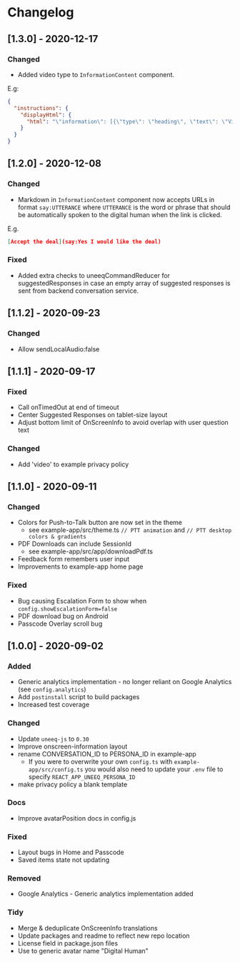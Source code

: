 # Changelog

## [1.3.0] - 2020-12-17

### Changed

- Added video type to `InformationContent` component.

E.g:

```json
{
  "instructions": {
    "displayHtml": {
      "html": "\"information\": [{\"type\": \"heading\", \"text\": \"Video heading here\"},{ \"type\": \"video\", \"source\": \"https://www.youtube.com/embed/rF2u7RTPsHI\"}]}"
    }
  }
}
```

## [1.2.0] - 2020-12-08

### Changed

- Markdown in `InformationContent` component now accepts URLs in format `say:UTTERANCE` where `UTTERANCE` is the word or phrase that should be automatically spoken to the digital human when the link is clicked.

E.g.

```json
[Accept the deal](say:Yes I would like the deal)
```

### Fixed

- Added extra checks to uneeqCommandReducer for suggestedResponses in case an empty array of suggested responses is sent from backend conversation service.

## [1.1.2] - 2020-09-23

### Changed

- Allow sendLocalAudio:false

## [1.1.1] - 2020-09-17

### Fixed

- Call onTimedOut at end of timeout
- Center Suggested Responses on tablet-size layout
- Adjust bottom limit of OnScreenInfo to avoid overlap with user question text

### Changed

- Add 'video' to example privacy policy

## [1.1.0] - 2020-09-11

### Changed

- Colors for Push-to-Talk button are now set in the theme
  - see example-app/src/theme.ts `// PTT animation` and `// PTT desktop colors & gradients`
- PDF Downloads can include SessionId
  - see example-app/src/app/downloadPdf.ts
- Feedback form remembers user input
- Improvements to example-app home page

### Fixed

- Bug causing Escalation Form to show when `config.showEscalationForm=false`
- PDF download bug on Android
- Passcode Overlay scroll bug

## [1.0.0] - 2020-09-02

### Added

- Generic analytics implementation - no longer reliant on Google Analytics (see `config.analytics`)
- Add `postinstall` script to build packages
- Increased test coverage

### Changed

- Update `uneeq-js` to `0.30`
- Improve onscreen-information layout
- rename CONVERSATION_ID to PERSONA_ID in example-app
  - If you were to overwrite your own `config.ts` with `example-app/src/config.ts` you would also need to update your `.env` file to specify `REACT_APP_UNEEQ_PERSONA_ID`
- make privacy policy a blank template

### Docs

- Improve avatarPosition docs in config.js

### Fixed

- Layout bugs in Home and Passcode
- Saved items state not updating

### Removed

- Google Analytics - Generic analytics implementation added

### Tidy

- Merge & deduplicate OnScreenInfo translations
- Update packages and readme to reflect new repo location
- License field in package.json files
- Use to generic avatar name "Digital Human"
